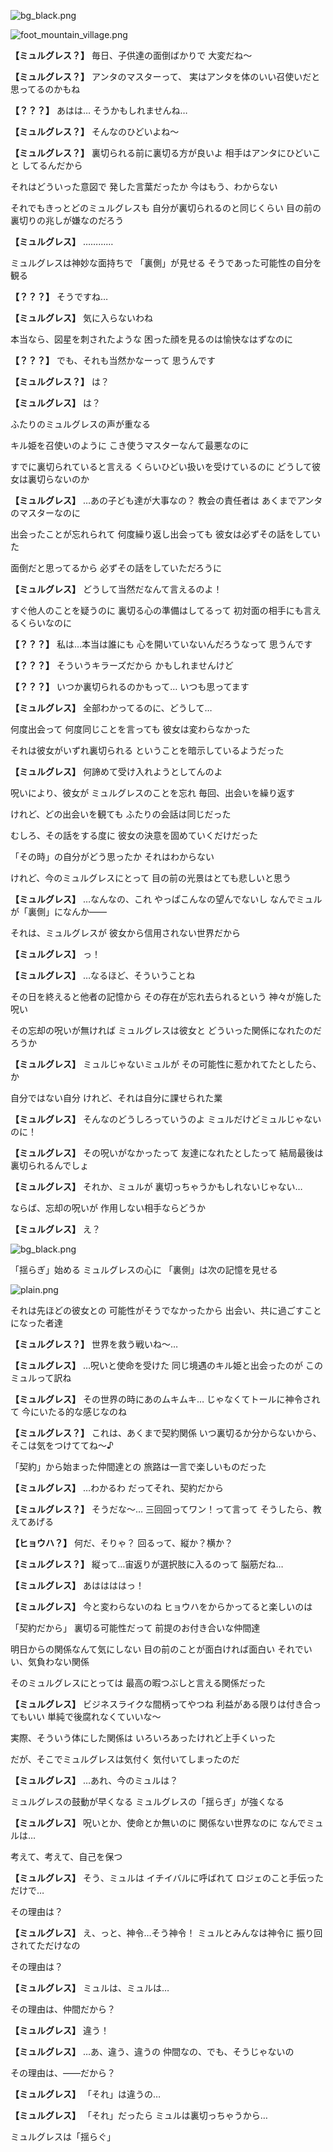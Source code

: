 
![bg_black.png](../images/backgrounds/bg_black.png)

![foot_mountain_village.png](../images/backgrounds/foot_mountain_village.png)

**【ミュルグレス？】**
毎日、子供達の面倒ばかりで
大変だね～

**【ミュルグレス？】**
アンタのマスターって、
実はアンタを体のいい召使いだと
思ってるのかもね

**【？？？】**
あはは…
そうかもしれませんね…

**【ミュルグレス？】**
そんなのひどいよね～

**【ミュルグレス？】**
裏切られる前に裏切る方が良いよ
相手はアンタにひどいこと
してるんだから

それはどういった意図で
発した言葉だったか
今はもう、わからない

それでもきっとどのミュルグレスも
自分が裏切られるのと同じくらい
目の前の裏切りの兆しが嫌なのだろう

**【ミュルグレス】**
…………

ミュルグレスは神妙な面持ちで
「裏側」が見せる
そうであった可能性の自分を観る

**【？？？】**
そうですね…

**【ミュルグレス】**
気に入らないわね

本当なら、図星を刺されたような
困った顔を見るのは愉快なはずなのに

**【？？？】**
でも、それも当然かなーって
思うんです

**【ミュルグレス？】**
は？

**【ミュルグレス】**
は？

ふたりのミュルグレスの声が重なる

キル姫を召使いのように
こき使うマスターなんて最悪なのに

すでに裏切られていると言える
くらいひどい扱いを受けているのに
どうして彼女は裏切らないのか

**【ミュルグレス】**
…あの子ども達が大事なの？
教会の責任者は
あくまでアンタのマスターなのに

出会ったことが忘れられて
何度繰り返し出会っても
彼女は必ずその話をしていた

面倒だと思ってるから
必ずその話をしていただろうに

**【ミュルグレス】**
どうして当然だなんて言えるのよ！

すぐ他人のことを疑うのに
裏切る心の準備はしてるって
初対面の相手にも言えるくらいなのに

**【？？？】**
私は…本当は誰にも
心を開いていないんだろうなって
思うんです

**【？？？】**
そういうキラーズだから
かもしれませんけど

**【？？？】**
いつか裏切られるのかもって…
いつも思ってます

**【ミュルグレス】**
全部わかってるのに、どうして…

何度出会って
何度同じことを言っても
彼女は変わらなかった

それは彼女がいずれ裏切られる
ということを暗示しているようだった

**【ミュルグレス】**
何諦めて受け入れようとしてんのよ

呪いにより、彼女が
ミュルグレスのことを忘れ
毎回、出会いを繰り返す

けれど、どの出会いを観ても
ふたりの会話は同じだった

むしろ、その話をする度に
彼女の決意を固めていくだけだった

「その時」の自分がどう思ったか
それはわからない

けれど、今のミュルグレスにとって
目の前の光景はとても悲しいと思う

**【ミュルグレス】**
…なんなの、これ
やっぱこんなの望んでないし
なんでミュルが「裏側」になんか――

それは、ミュルグレスが
彼女から信用されない世界だから

**【ミュルグレス】**
っ！

**【ミュルグレス】**
…なるほど、そういうことね

その日を終えると他者の記憶から
その存在が忘れ去られるという
神々が施した呪い

その忘却の呪いが無ければ
ミュルグレスは彼女と
どういった関係になれたのだろうか

**【ミュルグレス】**
ミュルじゃないミュルが
その可能性に惹かれてたとしたら、か

自分ではない自分
けれど、それは自分に課せられた業

**【ミュルグレス】**
そんなのどうしろっていうのよ
ミュルだけどミュルじゃないのに！

**【ミュルグレス】**
その呪いがなかったって
友達になれたとしたって
結局最後は裏切られるんでしょ

**【ミュルグレス】**
それか、ミュルが
裏切っちゃうかもしれないじゃない…

ならば、忘却の呪いが
作用しない相手ならどうか

**【ミュルグレス】**
え？

![bg_black.png](../images/backgrounds/bg_black.png)

「揺らぎ」始める
ミュルグレスの心に
「裏側」は次の記憶を見せる

![plain.png](../images/backgrounds/plain.png)

それは先ほどの彼女との
可能性がそうでなかったから
出会い、共に過ごすことになった者達

**【ミュルグレス？】**
世界を救う戦いね～…

**【ミュルグレス】**
…呪いと使命を受けた
同じ境遇のキル姫と出会ったのが
このミュルって訳ね

**【ミュルグレス】**
その世界の時にあのムキムキ…
じゃなくてトールに神令されて
今にいたる的な感じなのね

**【ミュルグレス？】**
これは、あくまで契約関係
いつ裏切るか分からないから、
そこは気をつけててね～♪

「契約」から始まった仲間達との
旅路は一言で楽しいものだった

**【ミュルグレス】**
…わかるわ
だってそれ、契約だから

**【ミュルグレス？】**
そうだな～…
三回回ってワン！って言って
そうしたら、教えてあげる

**【ヒョウハ？】**
何だ、そりゃ？
回るって、縦か？横か？

**【ミュルグレス？】**
縦って…宙返りが選択肢に入るのって
脳筋だね…

**【ミュルグレス】**
あははははっ！

**【ミュルグレス】**
今と変わらないのね
ヒョウハをからかってると楽しいのは

「契約だから」
裏切る可能性だって
前提のお付き合いな仲間達

明日からの関係なんて気にしない
目の前のことが面白ければ面白い
それでいい、気負わない関係

そのミュルグレスにとっては
最高の暇つぶしと言える関係だった

**【ミュルグレス】**
ビジネスライクな間柄ってやつね
利益がある限りは付き合ってもいい
単純で後腐れなくていいな～

実際、そういう体にした関係は
いろいろあったけれど上手くいった

だが、そこでミュルグレスは気付く
気付いてしまったのだ

**【ミュルグレス】**
…あれ、今のミュルは？

ミュルグレスの鼓動が早くなる
ミュルグレスの「揺らぎ」が強くなる

**【ミュルグレス】**
呪いとか、使命とか無いのに
関係ない世界なのに
なんでミュルは…

考えて、考えて、自己を保つ

**【ミュルグレス】**
そう、ミュルは
イチイバルに呼ばれて
ロジェのこと手伝っただけで…

その理由は？

**【ミュルグレス】**
え、っと、神令…そう神令！
ミュルとみんなは神令に
振り回されてただけなの

その理由は？

**【ミュルグレス】**
ミュルは、ミュルは…

その理由は、仲間だから？

**【ミュルグレス】**
違う！

**【ミュルグレス】**
…あ、違う、違うの
仲間なの、でも、そうじゃないの

その理由は、――だから？

**【ミュルグレス】**
「それ」は違うの…

**【ミュルグレス】**
「それ」だったら
ミュルは裏切っちゃうから…

ミュルグレスは「揺らぐ」
